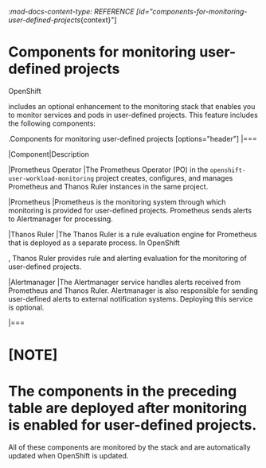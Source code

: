 :_mod-docs-content-type: REFERENCE
[id="components-for-monitoring-user-defined-projects_{context}"]
# Components for monitoring user-defined projects

OpenShift



includes an optional enhancement to the monitoring stack that enables you to monitor services and pods in user-defined projects. This feature includes the following components:

.Components for monitoring user-defined projects
[options="header"]
|===

|Component|Description

|Prometheus Operator
|The Prometheus Operator (PO) in the `openshift-user-workload-monitoring` project creates, configures, and manages Prometheus and Thanos Ruler instances in the same project.

|Prometheus
|Prometheus is the monitoring system through which monitoring is provided for user-defined projects. Prometheus sends alerts to Alertmanager for processing.

|Thanos Ruler
|The Thanos Ruler is a rule evaluation engine for Prometheus that is deployed as a separate process. In OpenShift



, Thanos Ruler provides rule and alerting evaluation for the monitoring of user-defined projects.

|Alertmanager
|The Alertmanager service handles alerts received from Prometheus and Thanos Ruler. Alertmanager is also responsible for sending user-defined alerts to external notification systems. Deploying this service is optional.

|===


[NOTE]
====
The components in the preceding table are deployed after monitoring is enabled for user-defined projects.
====


All of these components are monitored by the stack and are automatically updated when OpenShift is updated.
